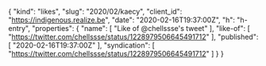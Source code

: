 {
  "kind": "likes",
  "slug": "2020/02/kaecy",
  "client_id": "https://indigenous.realize.be",
  "date": "2020-02-16T19:37:00Z",
  "h": "h-entry",
  "properties": {
    "name": [
      "Like of @chellssse's tweet"
    ],
    "like-of": [
      "https://twitter.com/chellssse/status/1228979506645491712"
    ],
    "published": [
      "2020-02-16T19:37:00Z"
    ],
    "syndication": [
      "https://twitter.com/chellssse/status/1228979506645491712"
    ]
  }
}
